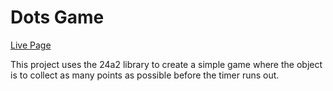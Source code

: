 # Dots Game

[Live Page](https://esdidubs.github.io/dots/)

This project uses the 24a2 library to create a simple game where the object
is to collect as many points as possible before the timer runs out.